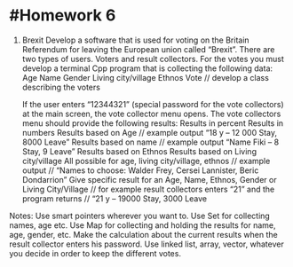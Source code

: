#  #Homework 6


1. Brexit
Develop a software that is used for voting on the Britain Referendum for leaving the European union called “Brexit”.
There are two types of users. Voters and result collectors.
For the votes you must develop a terminal Cpp program that is collecting the following data:
Age
Name
Gender
Living city/village
Ethnos 
Vote
// develop a class describing the voters

	If the user enters “12344321” (special password for the vote collectors) at the main screen, the vote collector menu opens. The vote collectors menu should provide the following results:
Results in percent
Results in numbers
Results based on Age // example output “18 y – 12 000 Stay, 8000 Leave”
Results based on name // example output “Name Fiki – 8 Stay, 9 Leave”
Results based on Ethnos
Results based on Living city/village
All possible for age, living city/village, ethnos // example output
// “Names to choose: Walder Frey, Cersei Lannister, Beric Dondarrion”
Give specific result for an Age, Name, Ethnos, Gender or Living City/Village
// for example result collectors enters “21” and the program returns 
// “21 y – 19000 Stay, 3000 Leave

Notes:
Use smart pointers wherever you want to.
Use Set for collecting names, age etc.
Use Map for collecting and holding the results for name, age, gender, etc.
Make the calculation about the current results when the result collector enters his password.
Use linked list, array, vector, whatever you decide in order to keep the different votes.